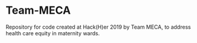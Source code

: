 # Team-MECA
Repository for code created at Hack(H)er 2019 by Team MECA, to address health care equity in maternity wards.
